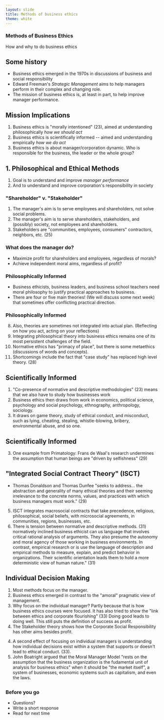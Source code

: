 ```yaml
---
layout: slide
title: Methods of business ethics
theme: white
---
```


<section><!--begin splash-->
<section data-background="url=" data-markdown>

# Methods of Business Ethics

How and why to do business ethics

</section><!--end splash-->
<section data-markdown>

## Some history

- Business ethics emerged in the 1970s in discussions of business and social responsibility
- Edward Freeman's *Strategic Management* aims to help managers perform in their complex and changing role. 
- The mission of business ethics is, at least in part, to help improve manager performance.

</section><section data-markdown>

## Mission Implications

1. Business ethics is "morally intentioned" (23), aimed at understanding philosophically *how we should act*
2. Business ethics is scientifically informed -- aimed and understanding empirically *how we do act*
3. Business ethics is about manager/corporation dynamic. Who is responsible for the business, the leader or the whole group? 

</section> <section data-markdown>

## 1. Philosophical and Ethical Methods

1. Goal is to understand and improve  *manager performance* 
2. And to understand and improve corporation's responsibility in society 

</section> <section data-markdown>

### "Shareholder" v. "Stakeholder"

1. The manager's aim is to serve employees and shareholders, not solve social problems.
2. The manager's aim is to serve shareholders, stakeholders, and (possibly) society, not employees and shareholders. 
3. Stakeholders are "communities, employees, consumers" contractors, neighbors, etc. (25)

</section> <section data-markdown>

### What does the manager do?

- Maximize profit for shareholders and employees, regardless of morals?
- Achieve independent moral aims, regardless of profit?


</section> <section data-markdown>

### Philosophically Informed

- Business ethicists, business leaders, and business school teachers need moral philosophy to justify practical approaches to business. 
- There are four or five main theories! (We will discuss some next week) that sometimes offer conflicting practical direction.



</section> <section data-markdown>

### Philosophically Informed

8. Also, theories are sometimes not integrated into actual plan. (Reflecting on how you act, acting on your reflections)
9. Integrating philosophical theory into business ethics remains one of its most persistent challenges of the field.
9. Normative ethics has "primacy of place", but there is some metaethics (discussions of words and concepts).
10. Shortcomings include the fact that "case study" has replaced high level theory. (28)

</section> <section data-markdown>


## Scientifically Informed

1. "Co-presence of normative and descriptive methodologies" (23) means that we also have to study how businesses work
2. Business ethics then draws from work in economics, political science, psychology and social psychology, ethnography, anthropology, sociology. 
2. It draws on game theory, study of ethical conduct, and misconduct, such as lying, cheating, stealing, whistle-blowing, bribery, environmental abuse, and so one. 

</section> <section data-markdown>

## Scientifically Informed
3. One example from Primatology: Frans de Waal's research undermines the assumption that human beings are "driven by selfishness" (29)


</section> <section data-markdown>

## "Integrated Social Contract Theory" (ISCT) 

- Thomas Donaldson and Thomas Dunfee "seeks to address... the abstraction and generality of many ethical theories and their seeming irrelevance to the concrete norms, values, and practices with which business managers must work." (29) 

</section> <section data-markdown>








</section> <section data-markdown>

5. ISCT integrates macrosocial contracts that take precedence, religious, philosophical, social beliefs, with microsocial agreements, in communities, regions, businesses, etc. 
6. There is tension between normative and descriptive methods. (31) normatively inclined business ethicist can us language that involves critical rational analysis of arguments. They also presume the autonomy and moral agency of those working in business environments. In contrast, empirical research or is use the language of description and empirical methods to measure, explain, and predict behavior in organizations. Their scientific orientation leads them to hold a more deterministic view of human nature." (31)

</section> <section data-markdown>

## Individual Decision Making

1. Most methods focus on the manager. 
2. Business ethics emerged in contrast to the "amoral" pragmatic view of management.
3. Why focus on the individual manager? Partly because that is how business ethics courses were focused. It has also tried to show the "link between ethics and corporate flourishing" (33) Doing good leads to doing well. This still puts the definition of success as profit. 
4. The Stakeholder theory shows how the Corporate Social Responsibility has other aims besides profit. 

</section> <section data-markdown>

4. A second effect of focusing on individual managers is understanding how individual decisions exist within a system that supports or doesn't lead to ethical conduct. (33). 
5. John Boatright argued that the Moral Manager Model "rests on the assumption that the business organization is the fudamental unit of analysis for business ethics" when it should be "the market itself", a system of businesses, economic systems such as capitalism, and even the laws.

</section> <section data-markdown>

##

</section> <section data-markdown>

##

</section> <section data-markdown>

##

</section> <section data-markdown>

##

</section> <section data-markdown>

##

</section> <section data-markdown>

##

</section> <section data-markdown>

##

</section> <section data-markdown>

##



# Before you go

* Questions?
* Write a short response
* Read for next time
